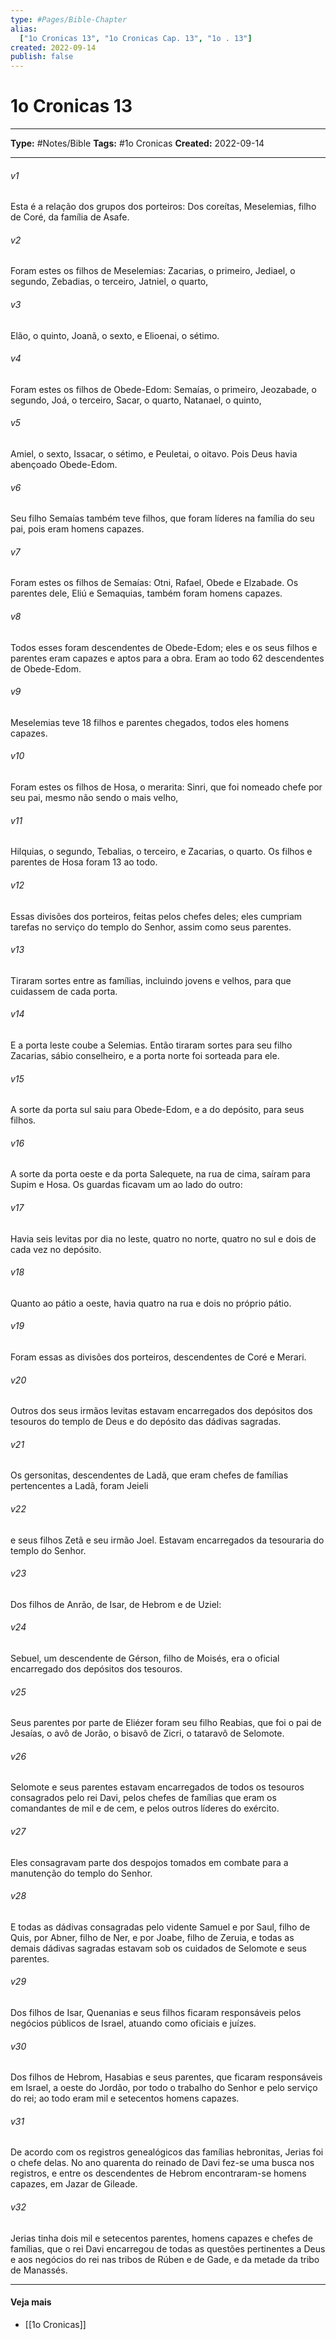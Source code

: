 ```yaml
---
type: #Pages/Bible-Chapter
alias:
  ["1o Cronicas 13", "1o Cronicas Cap. 13", "1o . 13"]
created: 2022-09-14
publish: false
---
```


# 1o Cronicas 13

---

**Type:** #Notes/Bible
**Tags:** #1o Cronicas
**Created:** 2022-09-14

---

###### v1
Esta é a relação dos grupos dos porteiros: Dos coreítas, Meselemias, filho de Coré, da família de Asafe.
###### v2
Foram estes os filhos de Meselemias: Zacarias, o primeiro, Jediael, o segundo, Zebadias, o terceiro, Jatniel, o quarto,
###### v3
Elão, o quinto, Joanã, o sexto, e Elioenai, o sétimo.
###### v4
Foram estes os filhos de Obede-Edom: Semaías, o primeiro, Jeozabade, o segundo, Joá, o terceiro, Sacar, o quarto, Natanael, o quinto,
###### v5
Amiel, o sexto, Issacar, o sétimo, e Peuletai, o oitavo. Pois Deus havia abençoado Obede-Edom.
###### v6
Seu filho Semaías também teve filhos, que foram líderes na família do seu pai, pois eram homens capazes.
###### v7
Foram estes os filhos de Semaías: Otni, Rafael, Obede e Elzabade. Os parentes dele, Eliú e Semaquias, também foram homens capazes.
###### v8
Todos esses foram descendentes de Obede-Edom; eles e os seus filhos e parentes eram capazes e aptos para a obra. Eram ao todo 62 descendentes de Obede-Edom.
###### v9
Meselemias teve 18 filhos e parentes chegados, todos eles homens capazes.
###### v10
Foram estes os filhos de Hosa, o merarita: Sinri, que foi nomeado chefe por seu pai, mesmo não sendo o mais velho,
###### v11
Hilquias, o segundo, Tebalias, o terceiro, e Zacarias, o quarto. Os filhos e parentes de Hosa foram 13 ao todo.
###### v12
Essas divisões dos porteiros, feitas pelos chefes deles; eles cumpriam tarefas no serviço do templo do Senhor, assim como seus parentes.
###### v13
Tiraram sortes entre as famílias, incluindo jovens e velhos, para que cuidassem de cada porta.
###### v14
E a porta leste coube a Selemias. Então tiraram sortes para seu filho Zacarias, sábio conselheiro, e a porta norte foi sorteada para ele.
###### v15
A sorte da porta sul saiu para Obede-Edom, e a do depósito, para seus filhos.
###### v16
A sorte da porta oeste e da porta Salequete, na rua de cima, saíram para Supim e Hosa. Os guardas ficavam um ao lado do outro:
###### v17
Havia seis levitas por dia no leste, quatro no norte, quatro no sul e dois de cada vez no depósito.
###### v18
Quanto ao pátio a oeste, havia quatro na rua e dois no próprio pátio.
###### v19
Foram essas as divisões dos porteiros, descendentes de Coré e Merari.
###### v20
Outros dos seus irmãos levitas estavam encarregados dos depósitos dos tesouros do templo de Deus e do depósito das dádivas sagradas.
###### v21
Os gersonitas, descendentes de Ladã, que eram chefes de famílias pertencentes a Ladã, foram Jeieli
###### v22
e seus filhos Zetã e seu irmão Joel. Estavam encarregados da tesouraria do templo do Senhor.
###### v23
Dos filhos de Anrão, de Isar, de Hebrom e de Uziel:
###### v24
Sebuel, um descendente de Gérson, filho de Moisés, era o oficial encarregado dos depósitos dos tesouros.
###### v25
Seus parentes por parte de Eliézer foram seu filho Reabias, que foi o pai de Jesaías, o avô de Jorão, o bisavô de Zicri, o tataravô de Selomote.
###### v26
Selomote e seus parentes estavam encarregados de todos os tesouros consagrados pelo rei Davi, pelos chefes de famílias que eram os comandantes de mil e de cem, e pelos outros líderes do exército.
###### v27
Eles consagravam parte dos despojos tomados em combate para a manutenção do templo do Senhor.
###### v28
E todas as dádivas consagradas pelo vidente Samuel e por Saul, filho de Quis, por Abner, filho de Ner, e por Joabe, filho de Zeruia, e todas as demais dádivas sagradas estavam sob os cuidados de Selomote e seus parentes.
###### v29
Dos filhos de Isar, Quenanias e seus filhos ficaram responsáveis pelos negócios públicos de Israel, atuando como oficiais e juízes.
###### v30
Dos filhos de Hebrom, Hasabias e seus parentes, que ficaram responsáveis em Israel, a oeste do Jordão, por todo o trabalho do Senhor e pelo serviço do rei; ao todo eram mil e setecentos homens capazes.
###### v31
De acordo com os registros genealógicos das famílias hebronitas, Jerias foi o chefe delas. No ano quarenta do reinado de Davi fez-se uma busca nos registros, e entre os descendentes de Hebrom encontraram-se homens capazes, em Jazar de Gileade.
###### v32
Jerias tinha dois mil e setecentos parentes, homens capazes e chefes de famílias, que o rei Davi encarregou de todas as questões pertinentes a Deus e aos negócios do rei nas tribos de Rúben e de Gade, e da metade da tribo de Manassés.


---

#### Veja mais

- [[1o Cronicas]]
